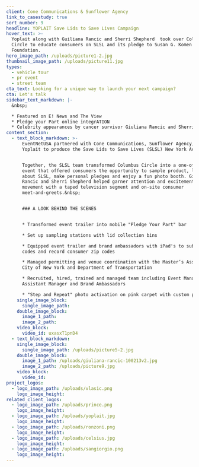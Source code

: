 ```yaml
---
client: Cone Communications & Sunflower Agency
link_to_casestudy: true
sort_number: 9
headline: YOPLAIT Save Lids to Save Lives Campaign
hover_text: >-
  Yoplait along with Guiliana Rancic and Sherri Shepherd  took over Columbus
  Circle to educate consumers on SLSL and its pledge to Susan G. Komen
  Foundation.
hero_image_path: /uploads/picture1-2.jpg
thumbnail_image_path: /uploads/picture11.jpg
types:
  - vehicle tour
  - pr event
  - street team
cta_text: Looking for a unique way to launch your next campaign?
cta: Let's talk
sidebar_text_markdown: |-
  &nbsp;

  * Featured on E! News and The View
  * Pledge your Part online integrATION
  * Celebrity appearances by cancer survivor Giuliana Rancic and Sherri Shepherd
content_section:
  - text_block_markdown: >-
      EventNetUSA partnered with Cone Communications, Sunflower Agency, and
      Yoplait to produce the Save Lids to Save Lives (SLSL) New York Activation.


      Together, the SLSL team transformed Columbus Circle into a one-of-a-kind
      event that offered consumers the opportunity to sample product, learn more
      about SLSL, make personal pledges and enjoy a fun photo booth. Giuliana
      Rancic and Sherri Shepherd helped garner attention and excitement for the
      movement with a taped television segment and on-site consumer
      meet-and-greets.&nbsp;


      ### A LOOK BEHIND THE SCENES


      * Transformed event trailer into mobile "Pledge Your Part" bar

      * Set up sampling stations with lid collection bins

      * Equipped event trailer and brand ambassadors with iPad's to submit lid
      codes and record consumer zip codes

      * Managed permitting and venue coordination with the Master’s Association,
      City of New York and Department of Transportation

      * Recruited, hired, trained and managed team including Event Manager,
      Assistant Manager and Brand Ambassadors

      * "Step and Repeat" photo activation on pink carpet with custom props
    single_image_block:
      single_image_path:
    double_image_block:
      image_1_path:
      image_2_path:
    video_block:
      video_id: uxasxT1pnD4
  - text_block_markdown:
    single_image_block:
      single_image_path: /uploads/picture5-2.jpg
    double_image_block:
      image_1_path: /uploads/giuliana-rancic-100213v2.jpg
      image_2_path: /uploads/picture9.jpg
    video_block:
      video_id:
project_logos:
  - logo_image_path: /uploads/vlasic.png
    logo_image_height:
related_client_logos:
  - logo_image_path: /uploads/prince.png
    logo_image_height:
  - logo_image_path: /uploads/yoplait.jpg
    logo_image_height:
  - logo_image_path: /uploads/ronzoni.png
    logo_image_height:
  - logo_image_path: /uploads/celsius.jpg
    logo_image_height:
  - logo_image_path: /uploads/sangiorgio.png
    logo_image_height:
---
```

